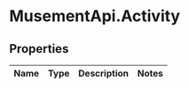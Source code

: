 # MusementApi.Activity

## Properties
Name | Type | Description | Notes
------------ | ------------- | ------------- | -------------


